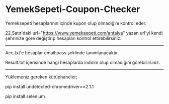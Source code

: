 # YemekSepeti-Coupon-Checker

Yemeksepeti hesaplarının içinde kupon olup olmadığını kontrol eder.

22.Satır'daki url="https://www.yemeksepeti.com/antalya" yazan url'yi kendi şehrinize göre değiştirip hesapları kontrol ettirebilirsiniz.

____________________________________________________________________________________________________

Acc.txt'e hesaplar email:pass şeklinde tanımlanacaktır.

Result.txt içerisinde hangi hesaplarda indirim olup olmadığını görebilirsiniz.

____________________________________________________________________________________________________

Yüklemeniz gereken kütüphaneler;

pip install undetected-chromedriver==2.1.1

pip install selenium
